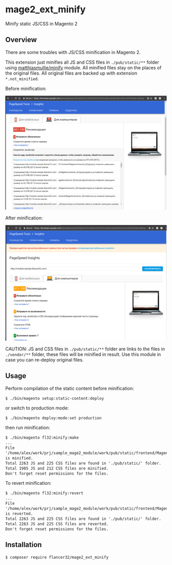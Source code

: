 # mage2_ext_minify
Minify static JS/CSS in Magento 2


## Overview

There are some troubles with JS/CSS minification in Magento 2.
 
This extension just minifies all JS and CSS files in `./pub/static/**` folder using 
[matthiasmullie/minify](https://github.com/matthiasmullie/minify) module. All minified files stay on the places 
of the original files. All original files are backed up with extension `*.not_minified`.

Before minification:

![](./docs/img/before.png)

After minification:

![](./docs/img/after.png)

CAUTION: JS and CSS files in `./pub/static/**` folder are links to the files in `./vendor/**` folder, 
these files will be minified in result. Use this module in case you can re-deploy original files.


## Usage

Perform compilation of the static content before minification:

    $ ./bin/magento setup:static-content:deploy
    
or switch to production mode:

    $ ./bin/magento deploy:mode:set production
    
then run minification:

    $ ./bin/magento fl32:minify:make
    ...
    File '/home/alex/work/prj/sample_mage2_module/work/pub/static/frontend/Magento/luma/en_US/tiny_mce/themes/simple/skins/o2k7/ui.css' is minified.
    Total 2263 JS and 225 CSS files are found in './pub/static/' folder.
    Total 1985 JS and 212 CSS files are minified.
    Don't forget reset permissions for the files.


To revert minification:

    $ ./bin/magento fl32:minify:revert
    ...
    File '/home/alex/work/prj/sample_mage2_module/work/pub/static/frontend/Magento/luma/en_US/tiny_mce/themes/simple/skins/o2k7/ui.css' is reverted.
    Total 2263 JS and 225 CSS files are found in './pub/static/' folder.
    Total 2263 JS and 225 CSS files are reverted.
    Don't forget reset permissions for the files.



## Installation

    $ composer require flancer32/mage2_ext_minify